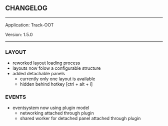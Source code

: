 ## CHANGELOG

---

Application:    Track-OOT

Version:        1.5.0

---

### LAYOUT
- reworked layout loading process
- layouts now folow a configurable structure
- added detachable panels
    - currently only one layout is available
    - hidden behind hotkey [ctrl + alt + i]

### EVENTS
- eventsystem now using plugin model
    - networking attached through plugin
    - shared worker for detached panel attached through plugin
